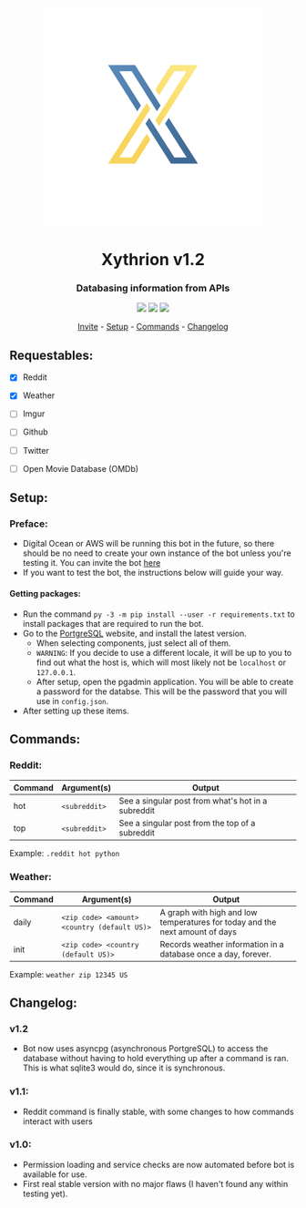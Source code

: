 <p align="center">
    <img src="/images/icon.png"/>
</p>

<h1 align="center">Xythrion v1.2</h1>

<h3 align="center">Databasing information from APIs</h3>

<p align="center">
    <img src="https://img.shields.io/apm/l/vim-mode.svg"/>
    <img src="https://img.shields.io/badge/python-3.7.4-green.svg">
    <img src="https://img.shields.io/badge/discord-Xithrius%231318-green.svg">
</p>

<p align="center">
    <a href="https://discordapp.com/oauth2/authorize?client_id=591885341812850699&scope=bot&permissions=335400150">Invite</a> -
    <a href="#setup">Setup</a> -
    <a href="#commands">Commands</a> -
    <a href="#changelog">Changelog</a>
</p>


## Requestables:
- [x] Reddit
- [x] Weather
- [ ] Imgur
- [ ] Github
- [ ] Twitter
- [ ] Open Movie Database (OMDb)


## Setup:
### Preface: 
* Digital Ocean or AWS will be running this bot in the future, so there should be no need to create your own instance of the bot unless you're testing it. You can invite the bot [here](https://discordapp.com/oauth2/authorize?client_id=591885341812850699&scope=bot&permissions=335400150)
* If you want to test the bot, the instructions below will guide your way.

#### Getting packages:
* Run the command `py -3 -m pip install --user -r requirements.txt` to install packages that are required to run the bot.
* Go to the [PortgreSQL](https://www.postgresql.org/) website, and install the latest version. 
    * When selecting components, just select all of them.
    * `WARNING`: If you decide to use a different locale, it will be up to you to find out what the host is, which will most likely not be `localhost` or `127.0.0.1`.
    * After setup, open the pgadmin application. You will be able to create a password for the databse. This will be the password that you will use in `config.json`.
* After setting up these items.


## Commands:

### Reddit:
|  Command  |  Argument(s)  |  Output  |
| ------------- | ------------- | ------------- |
|  hot  |  `<subreddit>`  |  See a singular post from what's hot in a subreddit  |
|  top  |  `<subreddit>`  |  See a singular post from the top of a subreddit  |

Example: `.reddit hot python`

### Weather:
|  Command  |  Argument(s)  |  Output  |
| ------------- | ------------- | ------------- |
|  daily  |  `<zip code> <amount> <country (default US)>`  |  A graph with high and low temperatures for today and the next amount of days  |
|  init  |  `<zip code> <country (default US)>`  |  Records weather information in a database once a day, forever.  |

Example: `weather zip 12345 US`


## Changelog:

### v1.2
* Bot now uses asyncpg (asynchronous PortgreSQL) to access the database without having to hold everything up after a command is ran. This is what sqlite3 would do, since it is synchronous. 

### v1.1:
* Reddit command is finally stable, with some changes to how commands interact with users

### v1.0:
* Permission loading and service checks are now automated before bot is available for use.
* First real stable version with no major flaws (I haven't found any within testing yet).
